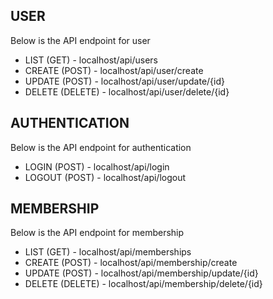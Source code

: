 ## USER

Below is the API endpoint for user

- LIST (GET) - localhost/api/users
- CREATE (POST) - localhost/api/user/create
- UPDATE (POST) - localhost/api/user/update/{id}
- DELETE (DELETE) - localhost/api/user/delete/{id}

## AUTHENTICATION

Below is the API endpoint for authentication

- LOGIN (POST) - localhost/api/login
- LOGOUT (POST) - localhost/api/logout

## MEMBERSHIP

Below is the API endpoint for membership

- LIST (GET) - localhost/api/memberships
- CREATE (POST) - localhost/api/membership/create
- UPDATE (POST) - localhost/api/membership/update/{id}
- DELETE (DELETE) - localhost/api/membership/delete/{id}
